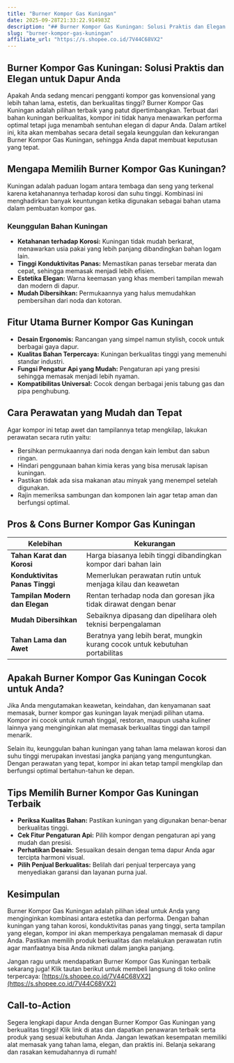 ```yaml
---
title: "Burner Kompor Gas Kuningan"
date: 2025-09-28T21:33:22.914983Z
description: "## Burner Kompor Gas Kuningan: Solusi Praktis dan Elegan untuk Dapur Anda..."
slug: "burner-kompor-gas-kuningan"
affiliate_url: "https://s.shopee.co.id/7V44C68VX2"
---
```

## Burner Kompor Gas Kuningan: Solusi Praktis dan Elegan untuk Dapur Anda

Apakah Anda sedang mencari pengganti kompor gas konvensional yang lebih tahan lama, estetis, dan berkualitas tinggi? Burner Kompor Gas Kuningan adalah pilihan terbaik yang patut dipertimbangkan. Terbuat dari bahan kuningan berkualitas, kompor ini tidak hanya menawarkan performa optimal tetapi juga menambah sentuhan elegan di dapur Anda. Dalam artikel ini, kita akan membahas secara detail segala keunggulan dan kekurangan Burner Kompor Gas Kuningan, sehingga Anda dapat membuat keputusan yang tepat.

## Mengapa Memilih Burner Kompor Gas Kuningan?

Kuningan adalah paduan logam antara tembaga dan seng yang terkenal karena ketahanannya terhadap korosi dan suhu tinggi. Kombinasi ini menghadirkan banyak keuntungan ketika digunakan sebagai bahan utama dalam pembuatan kompor gas.

### Keunggulan Bahan Kuningan

- **Ketahanan terhadap Korosi:** Kuningan tidak mudah berkarat, menawarkan usia pakai yang lebih panjang dibandingkan bahan logam lain.
- **Tinggi Konduktivitas Panas:** Memastikan panas tersebar merata dan cepat, sehingga memasak menjadi lebih efisien.
- **Estetika Elegan:** Warna keemasan yang khas memberi tampilan mewah dan modern di dapur.
- **Mudah Dibersihkan:** Permukaannya yang halus memudahkan pembersihan dari noda dan kotoran.

## Fitur Utama Burner Kompor Gas Kuningan

- **Desain Ergonomis:** Rancangan yang simpel namun stylish, cocok untuk berbagai gaya dapur.
- **Kualitas Bahan Terpercaya:** Kuningan berkualitas tinggi yang memenuhi standar industri.
- **Fungsi Pengatur Api yang Mudah:** Pengaturan api yang presisi sehingga memasak menjadi lebih nyaman.
- **Kompatibilitas Universal:** Cocok dengan berbagai jenis tabung gas dan pipa penghubung.

## Cara Perawatan yang Mudah dan Tepat

Agar kompor ini tetap awet dan tampilannya tetap mengkilap, lakukan perawatan secara rutin yaitu:

- Bersihkan permukaannya dari noda dengan kain lembut dan sabun ringan.
- Hindari penggunaan bahan kimia keras yang bisa merusak lapisan kuningan.
- Pastikan tidak ada sisa makanan atau minyak yang menempel setelah digunakan.
- Rajin memeriksa sambungan dan komponen lain agar tetap aman dan berfungsi optimal.

## Pros & Cons Burner Kompor Gas Kuningan

| Kelebihan | Kekurangan |
| --- | --- |
| **Tahan Karat dan Korosi** | Harga biasanya lebih tinggi dibandingkan kompor dari bahan lain |
| **Konduktivitas Panas Tinggi** | Memerlukan perawatan rutin untuk menjaga kilau dan keawetan |
| **Tampilan Modern dan Elegan** | Rentan terhadap noda dan goresan jika tidak dirawat dengan benar |
| **Mudah Dibersihkan** | Sebaiknya dipasang dan dipelihara oleh teknisi berpengalaman |
| **Tahan Lama dan Awet** | Beratnya yang lebih berat, mungkin kurang cocok untuk kebutuhan portabilitas |

## Apakah Burner Kompor Gas Kuningan Cocok untuk Anda?

Jika Anda mengutamakan keawetan, keindahan, dan kenyamanan saat memasak, burner kompor gas kuningan layak menjadi pilihan utama. Kompor ini cocok untuk rumah tinggal, restoran, maupun usaha kuliner lainnya yang menginginkan alat memasak berkualitas tinggi dan tampil menarik.

Selain itu, keunggulan bahan kuningan yang tahan lama melawan korosi dan suhu tinggi merupakan investasi jangka panjang yang menguntungkan. Dengan perawatan yang tepat, kompor ini akan tetap tampil mengkilap dan berfungsi optimal bertahun-tahun ke depan.

## Tips Memilih Burner Kompor Gas Kuningan Terbaik

- **Periksa Kualitas Bahan:** Pastikan kuningan yang digunakan benar-benar berkualitas tinggi.
- **Cek Fitur Pengaturan Api:** Pilih kompor dengan pengaturan api yang mudah dan presisi.
- **Perhatikan Desain:** Sesuaikan desain dengan tema dapur Anda agar tercipta harmoni visual.
- **Pilih Penjual Berkualitas:** Belilah dari penjual terpercaya yang menyediakan garansi dan layanan purna jual.

## Kesimpulan

Burner Kompor Gas Kuningan adalah pilihan ideal untuk Anda yang menginginkan kombinasi antara estetika dan performa. Dengan bahan kuningan yang tahan korosi, konduktivitas panas yang tinggi, serta tampilan yang elegan, kompor ini akan memperkaya pengalaman memasak di dapur Anda. Pastikan memilih produk berkualitas dan melakukan perawatan rutin agar manfaatnya bisa Anda nikmati dalam jangka panjang.

Jangan ragu untuk mendapatkan Burner Kompor Gas Kuningan terbaik sekarang juga! Klik tautan berikut untuk membeli langsung di toko online terpercaya: [https://s.shopee.co.id/7V44C68VX2](https://s.shopee.co.id/7V44C68VX2)

## Call-to-Action

Segera lengkapi dapur Anda dengan Burner Kompor Gas Kuningan yang berkualitas tinggi! Klik link di atas dan dapatkan penawaran terbaik serta produk yang sesuai kebutuhan Anda. Jangan lewatkan kesempatan memiliki alat memasak yang tahan lama, elegan, dan praktis ini. Belanja sekarang dan rasakan kemudahannya di rumah!